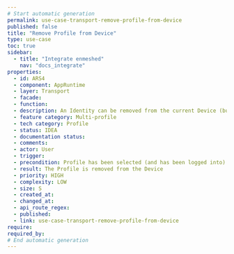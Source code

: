 ```yaml
---
# Start automatic generation
permalink: use-case-transport-remove-profile-from-device
published: false
title: "Remove Profile from Device"
type: use-case
toc: true
sidebar:
  - title: "Integrate enmeshed"
    nav: "docs_integrate"
properties:
  - id: ARS4
  - component: AppRuntime
  - layer: Transport
  - facade:
  - function:
  - description: An Identity can be removed from the current Device (but will be kept for other Devices, e.g. to offboard one Device). Additionally, a Profile can be removed from another onboarded Device (e.g. for wiping another Device). If no other Device has been set up for the Profile, removing the Profile would trigger the Delete Identity from Backbone use case.
  - feature category: Multi-profile
  - tech category: Profile
  - status: IDEA
  - documentation status:
  - comments:
  - actor: User
  - trigger:
  - precondition: Profile has been selected (and has been logged into) Other Devices has been onboarded for this Identity
  - result: The Profile is removed from the Device
  - priority: HIGH
  - complexity: LOW
  - size: S
  - created_at:
  - changed_at:
  - api_route_regex:
  - published:
  - link: use-case-transport-remove-profile-from-device
require:
required_by:
# End automatic generation
---
```

